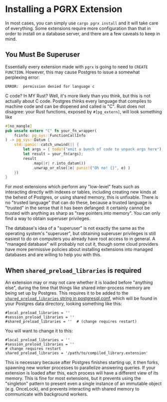 # Installing a PGRX Extension

In most cases, you can simply use `cargo pgrx install` and it will take care of everything.
Some extensions require more configuration than that in order to install on a database server,
and there are a few caveats to keep in mind.

## You Must Be Superuser

Essentially every extension made with `pgrx` is going to need to `CREATE FUNCTION`.
However, this may cause Postgres to issue a somewhat perplexing error:
```console
ERROR:  permission denied for language c
```

C code? In MY Rust? Well, it's more likely than you think, but this is not actually about C code.
Postgres thinks every language that compiles to machine code and can be dlopened and called is "C".
Rust does not disagree: your Rust functions, exposed by `#[pg_extern]`, will look something like
```rust
#[no_mangle]
pub unsafe extern "C" fn your_fn_wrapper(
    fcinfo: pg_sys::FunctionCallInfo
) -> pg_sys::Datum {
    std::panic::catch_unwind(|| {
        let args = { todo!("emit a bunch of code to unpack args here") };
        let result = your_fn(args);
        result
            .map(|r| r.into_datum())
            .unwrap_or_else(|e| panic!("Oh no! {}", e) )
    })
}
```

For most extensions which perform any "low-level" feats such as interacting directly with
indexes or tables, including creating new kinds at the behest of Postgres, or using shared memory,
this is unfixable. There is no "trusted language" that can do these, because a trusted language
is "trusted" in the sense that it has been defanged: it certainly cannot be trusted with anything
as sharp as "raw pointers into memory". You can only find a way to obtain superuser privileges.

The database's idea of a "superuser" is not exactly the same as the operating system's "superuser",
but obtaining superuser privileges is still easiest to do on computers you already have root access
to in general. A "managed database" will probably not cut it, though some cloud providers have
more permissive policies about installing extensions into managed databases and are willing to help
you with this.

## When `shared_preload_libraries` is required

An extension may or may not care whether it is loaded before "anything else", during the time that
things like shared inter-process memory are being set up by Postgres. This requires it to be added
to the [`shared_preload_libraries` string in postgresql.conf][guc-shared-preload], which will be
found in your Postgres data directory, looking something like this:
```
#local_preload_libraries = ''
#session_preload_libraries = ''
#shared_preload_libraries = ''	# (change requires restart)
```

You will want to change it to this:

```
#local_preload_libraries = ''
#session_preload_libraries = ''
# change requires restart
shared_preload_libraries = '/path/to/compiled_library.extension'
```

This is necessary because after Postgres finishes starting up, it then forks, spawning new worker
processes to parallelize answering queries. If your extension is loaded after this, each process
will have a different view of its memory. This is fine for most extensions, but it prevents using
the "singleton" pattern to present even a single instance of an immutable object (e.g. OnceLock),
and prevents interacting with shared memory to communicate with background workers.

[guc-shared-preload]: https://www.postgresql.org/docs/16/runtime-config-client.html#GUC-SHARED-PRELOAD-LIBRARIES
